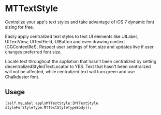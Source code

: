 MTTextStyle
===========

Centralize your app's text styles and take advantage of iOS 7 dynamic font sizing for free.

Easily apply centralized text styles to text UI elements like UILabel, UITextView, UITextField, UIButton and even drawing context (CGContextRef). Respect user settings of font size and updates live if user changes preferred font size.

Locate text throughout the appliation that hasn't been centralized by setting decentralizedStyledTextLocator to YES. Text that hasn't been centralized will not be affected, while centralized text will turn green and use Chalkduster font.


Usage
-----

    [self.myLabel applyMTTextStyle:[MTTextStyle styleForStyleType:MTTextStyleTypeBody]];
